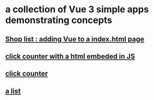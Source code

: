 # a collection of Vue 3 simple apps demonstrating concepts

## [Shop list : adding Vue to a index.html page](./shopp-list-embeded-vue/)

## [click counter with a html embeded in JS ](./click-counter-embeded-render)

## [click counter ](./click-counter/)

## [a list](./plan-picker/)
